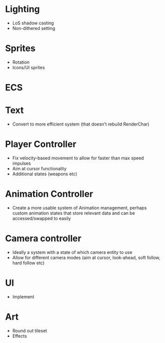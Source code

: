 # Lighting
- LoS shadow casting
- Non-dithered setting

# Sprites
- Rotation
- Icons/UI sprites

# ECS

# Text
- Convert to more efficient system (that doesn't rebuild RenderChar)

# Player Controller
- Fix velocity-based movement to allow for faster than max speed impulses
- Aim at cursor functionality
- Additional states (weapons etc)

# Animation Controller
- Create a more usable system of Animation management, perhaps custom animation states
  that store relevant data and can be accessed/swapped to easily

# Camera controller
- Ideally a system with a state of which camera entity to use
- Allow for different camera modes (aim at cursor, look-ahead, soft follow, hard follow etc)

# UI
- Implement

# Art
- Round out tileset
- Effects
